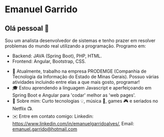 
# Emanuel Garrido

## Olá pessoal 👋

Sou um analista desenvolvedor de sistemas e tenho prazer em resolver problemas do mundo real utilizando a programação.
Programo em: 

* Backend: JAVA (Spring Boot), PHP, HTML.
* Frontend: Angular, Bootstrap, CSS.

- 🔭 Atualmente, trabalho na empresa PRODEMGE (Companhia de Tecnologia da Informação do Estado de Minas Gerais). 
     Possuo várias atividades incluindo entre elas a que mais gosto, programar! 
- 🎓 Estou aprendendo a linguagem Javascript e aperfeiçoando em Spring Boot e Angular para 'codar' melhor as 'web pages'.
- 💬 Sobre mim: Curto tecnologias 💡, música 🎸, games 🎮 e seriados no Netflix 📺.
- ✉️ Entre em contato comigo: Linkedin: https://www.linkedin.com/in/emanuelgarridoalves/, Email: emanuel.garrido@hotmail.com
